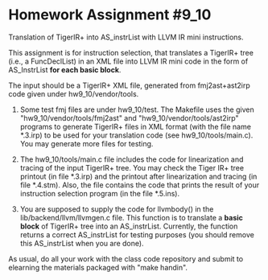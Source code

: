 # Homework Assignment #9_10

Translation of TigerIR+ into AS_instrList with LLVM IR mini instructions.

This assignment is for instruction selection, that translates a TigerIR+ tree (i.e., a FuncDeclList) in an XML file into LLVM IR mini code in the form of AS_InstrList **for each basic block**.

The input should be a TigerIR+ XML file, generated from fmj2ast+ast2irp code given under hw9_10/vendor/tools.

1) Some test fmj files are under hw9_10/test. The Makefile uses the given "hw9_10/vendor/tools/fmj2ast" and "hw9_10/vendor/tools/ast2irp" programs to generate TigerIR+ files in XML format (with the file name *.3.irp) to be used for your translation code (see hw9_10/tools/main.c). You may generate more files for testing.

2) The hw9_10/tools/main.c file includes the code for linearization and tracing of the input TigerIR+ tree. You may check the Tiger IR+ tree printout (in file \*.3.irp) and the printout after linearization and tracing (in file \*.4.stm). Also, the file contains the code that prints the result of your instruction selection program (in the file \*.5.ins).

3) You are supposed to supply the code for llvmbody() in the lib/backend/llvm/llvmgen.c file. This function is to translate a **basic block** of TigerIR+ tree into an AS_instrList. Currently, the function returns a correct AS_instrList for testing purposes (you should remove this AS_instrList when you are done).

As usual, do all your work with the class code repository and submit to elearning the materials packaged with "make handin".